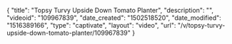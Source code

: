 {
    "title": "Topsy Turvy Upside Down Tomato Planter",
    "description": "",
    "videoid": "109967839",
    "date_created": "1502518520",
    "date_modified": "1516389166",
    "type": "captivate",
    "layout": "video",
    "url": "\/v\/topsy-turvy-upside-down-tomato-planter\/109967839"
}